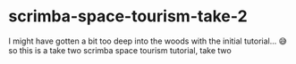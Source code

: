 # scrimba-space-tourism-take-2
I might have gotten a bit too deep into the woods with the initial tutorial... 😅
so this is a take two
scrimba space tourism tutorial, take two
